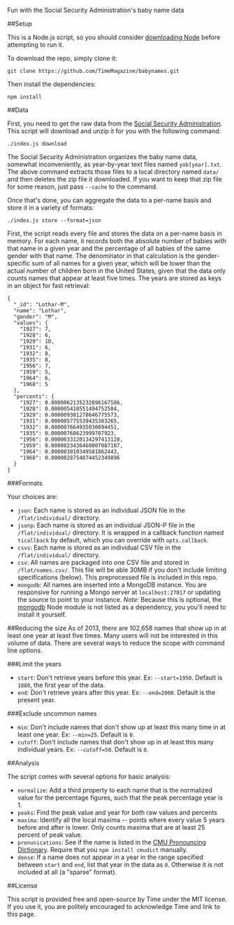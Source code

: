 Fun with the Social Security Administration's baby name data

##Setup

This is a Node.js script, so you should consider [downloading Node](http://nodejs.org/) before attempting to run it.

To download the repo, simply clone it:

	git clone https://github.com/TimeMagazine/babynames.git

Then install the dependencies:

	npm install

##Data 

First, you need to get the raw data from the [Social Security Administration](http://www.ssa.gov/OACT/babynames/). This script will download and unzip it for you with the following command:

	./index.js download 

The Social Security Administration organizes the baby name data, somewhat inconveniently, as year-by-year text files named `yob[year].txt`. The above command extracts those files to a local directory named `data/` and then deletes the zip file it downloaded. If you want to keep that zip file for some reason, just pass `--cache` to the command.

Once that's done, you can aggregate the data to a per-name basis and store it in a variety of formats:

	./index.js store --format=json

First, the script reads every file and stores the data on a per-name basis in memory. For each name, it records both the absolute number of babies with that name in a given year and the percentage of all babies of the same gender with that name. The denominator in that calculation is the gender-specific sum of all names for a given year, which will be lower than the actual number of children born in the United States, given that the data only counts names that appear at least five times. The years are stored as keys in an object for fast retrieval:

	{
	  "_id": "Lothar-M",
	  "name": "Lothar",
	  "gender": "M",
	  "values": {
	    "1927": 7,
	    "1928": 6,
	    "1929": 10,
	    "1931": 6,
	    "1932": 8,
	    "1935": 8,
	    "1956": 7,
	    "1959": 5,
	    "1964": 6,
	    "1968": 5
	  },
	  "percents": {
	    "1927": 0.0000062135232896167586,
	    "1928": 0.000005418551494752584,
	    "1929": 0.000009301278646775573,
	    "1931": 0.000005775539435383265,
	    "1932": 0.000007664935030094451,
	    "1935": 0.00000768623999707923,
	    "1956": 0.0000033120134297413128,
	    "1959": 0.0000023436460007087187,
	    "1964": 0.000003010349581862443,
	    "1968": 0.0000028754074452349896
	  }
	}

###Formats

Your choices are:

+ `json`: Each name is stored as an individual JSON file in the `/flat/individual/` directory.
+ `jsonp`: Each name is stored as an individual JSON-P file in the `/flat/individual/` directory. It is wrapped in a callback function named `ticallback` by default, which you can override with `opts.callback`.
+ `csvs`: Each name is stored as an individual CSV file in the `/flat/individual/` directory.
+ `csv`: All names are packaged into one CSV file and stored in `/flat/names.csv/`. This file will be able 30MB if you don't include limiting specifications (below). This preprocessed file is included in this repo.
+ `mongodb`: All names are inserted into a MongoDB instance. You are responsive for running a Mongo server at `localhost:27017` or updating the source to point to your  instance. *Note:* Because this is optional, the [mongodb](https://www.npmjs.org/package/mongodb) Node module is not listed as a dependency, you you'll need to install it yourself.

##Reducing the size
As of 2013, there are 102,658 names that show up in at least one year at least five times. Many users will not be interested in this volume of data. There are several ways to reduce the scope with command line options.

###Limit the years

+ `start`: Don't retrieve years before this year. Ex: `--start=1950`. Default is `1880`, the first year of the data.
+ `end`: Don't retrieve years after this year. Ex: `--end=2000`. Default is the present year.

###Exclude uncommon names 
+ `min`: Don't include names that don't show up at least this many time in at least one year. Ex: `--min=25`. Default is `0`.
+ `cutoff`: Don't include names that don't show up in at least this many individual years. Ex: `--cutoff=50`. Default is `0`.

##Analysis

The script comes with several options for basic analysis:

+ `normalize`: Add a third property to each name that is the normalized value for the percentage figures, such that the peak percentage year is 1.
+ `peaks`: Find the peak value and year for both raw values and percents
+ `maxima`: Identify all the local maxima -- points where every value 5 years before and after is lower. Only counts maxima that are at least 25 percent of peak value.
+ `pronunications`: See if the name is listed in the [CMU Pronouncing Dictionary](http://www.speech.cs.cmu.edu/cgi-bin/cmudict). Require that you `npm install cmudict` manually.
+ `dense`: If a name does not appear in a year in the range specified between `start` and `end`, list that year in the data as `0`. Otherwise it is not included at all (a "sparse" format).

##License

This script is provided free and open-source by Time under the MIT license. If you use it, you are politely encouraged to acknowledge Time and link to this page.